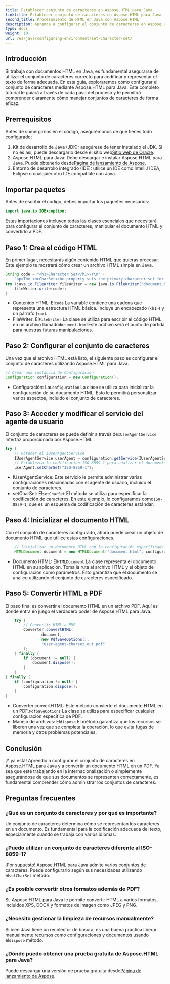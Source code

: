 ```yaml
---
title: Establecer conjunto de caracteres en Aspose.HTML para Java
linktitle: Establecer conjunto de caracteres en Aspose.HTML para Java
second_title: Procesamiento de HTML en Java con Aspose.HTML
description: Aprenda a configurar el conjunto de caracteres en Aspose.HTML para Java y a convertir HTML a PDF en esta guía paso a paso. Asegúrese de que la codificación y la representación del texto sean correctas.
type: docs
weight: 10
url: /es/java/configuring-environment/set-character-set/
---
```

## Introducción
Si trabaja con documentos HTML en Java, es fundamental asegurarse de utilizar el conjunto de caracteres correcto para codificar y representar el texto de forma adecuada. En esta guía, exploraremos cómo configurar el conjunto de caracteres mediante Aspose.HTML para Java. Este completo tutorial le guiará a través de cada paso del proceso y le permitirá comprender claramente cómo manejar conjuntos de caracteres de forma eficaz.
## Prerrequisitos
Antes de sumergirnos en el código, asegurémonos de que tienes todo configurado:
1.  Kit de desarrollo de Java (JDK): asegúrese de tener instalado el JDK. Si no es así, puede descargarlo desde el sitio web[Sitio web de Oracle](https://www.oracle.com/java/technologies/javase-downloads.html).
2.  Aspose.HTML para Java: Debe descargar e instalar Aspose.HTML para Java. Puede obtenerlo desde[Página de lanzamiento de Aspose](https://releases.aspose.com/html/java/).
3. Entorno de desarrollo integrado (IDE): utilice un IDE como IntelliJ IDEA, Eclipse o cualquier otro IDE compatible con Java.

## Importar paquetes
Antes de escribir el código, debes importar los paquetes necesarios:
```java
import java.io.IOException;
```
Estas importaciones incluyen todas las clases esenciales que necesitará para configurar el conjunto de caracteres, manipular el documento HTML y convertirlo a PDF.

## Paso 1: Crea el código HTML
En primer lugar, necesitarás algún contenido HTML que quieras procesar. Este ejemplo te mostrará cómo crear un archivo HTML simple en Java.
```java
String code = "<h1>Character Set</h1>\r\n" +
    "<p>The <b>CharSet</b> property sets the primary character-set for a document.</p>\r\n";
try (java.io.FileWriter fileWriter = new java.io.FileWriter("document.html")) {
    fileWriter.write(code);
}
```

-  Contenido HTML: El`code` La variable contiene una cadena que representa una estructura HTML básica. Incluye un encabezado (`<h1>`) y un párrafo (`<p>`).
-  FileWriter: El`FileWriter` La clase se utiliza para escribir el código HTML en un archivo llamado`document.html`Este archivo será el punto de partida para nuestras futuras manipulaciones.
## Paso 2: Configurar el conjunto de caracteres
Una vez que el archivo HTML está listo, el siguiente paso es configurar el conjunto de caracteres utilizando Aspose.HTML para Java.
```java
// Crear una instancia de Configuración
Configuration configuration = new Configuration();
```

-  Configuración: La`Configuration` La clase se utiliza para inicializar la configuración de su documento HTML. Esto le permitirá personalizar varios aspectos, incluido el conjunto de caracteres.
## Paso 3: Acceder y modificar el servicio del agente de usuario
 El conjunto de caracteres se puede definir a través de`IUserAgentService` Interfaz proporcionada por Aspose.HTML.

```java
try {
    // Obtener el IUserAgentService
    IUserAgentService userAgent = configuration.getService(IUserAgentService.class);
    // Establezca la codificación ISO-8859-1 para analizar el documento
    userAgent.setCharSet("ISO-8859-1");
```

- IUserAgentService: Este servicio le permite administrar varias configuraciones relacionadas con el agente de usuario, incluido el conjunto de caracteres.
-  setCharSet: El`setCharSet` El método se utiliza para especificar la codificación de caracteres. En este ejemplo, lo configuramos como`ISO-8859-1`, que es un esquema de codificación de caracteres estándar.
## Paso 4: Inicializar el documento HTML
Con el conjunto de caracteres configurado, ahora puede crear un objeto de documento HTML que utilice estas configuraciones.

```java
    // Inicializar un documento HTML con la configuración especificada
    HTMLDocument document = new HTMLDocument("document.html", configuration);
```

-  Documento HTML: El`HTMLDocument` La clase representa el documento HTML en su aplicación. Toma la ruta al archivo HTML y el objeto de configuración como parámetros. Esto garantiza que el documento se analice utilizando el conjunto de caracteres especificado.
## Paso 5: Convertir HTML a PDF
El paso final es convertir el documento HTML en un archivo PDF. Aquí es donde entra en juego el verdadero poder de Aspose.HTML para Java.

```java
    try {
        // Convertir HTML a PDF
        Converter.convertHTML(
                document,
                new PdfSaveOptions(),
                "user-agent-charset_out.pdf"
        );
    } finally {
        if (document != null) {
            document.dispose();
        }
    }
} finally {
    if (configuration != null) {
        configuration.dispose();
    }
}
```

-  Converter.convertHTML: Este método convierte el documento HTML en un PDF.`PdfSaveOptions` La clase se utiliza para especificar cualquier configuración específica de PDF.
-  Manejo de archivos: El`dispose` El método garantiza que los recursos se liberen una vez que se completa la operación, lo que evita fugas de memoria y otros problemas potenciales.

## Conclusión
¡Y ya está! Aprendió a configurar el conjunto de caracteres en Aspose.HTML para Java y a convertir un documento HTML en un PDF. Ya sea que esté trabajando en la internacionalización o simplemente asegurándose de que sus documentos se representen correctamente, es fundamental comprender cómo administrar los conjuntos de caracteres.

## Preguntas frecuentes
### ¿Qué es un conjunto de caracteres y por qué es importante?  
Un conjunto de caracteres determina cómo se representan los caracteres en un documento. Es fundamental para la codificación adecuada del texto, especialmente cuando se trabaja con varios idiomas.
### ¿Puedo utilizar un conjunto de caracteres diferente al ISO-8859-1?  
 ¡Por supuesto! Aspose.HTML para Java admite varios conjuntos de caracteres. Puede configurarlo según sus necesidades utilizando el`setCharSet` método.
### ¿Es posible convertir otros formatos además de PDF?  
Sí, Aspose.HTML para Java le permite convertir HTML a varios formatos, incluidos XPS, DOCX y formatos de imagen como JPEG y PNG.
### ¿Necesito gestionar la limpieza de recursos manualmente?  
 Si bien Java tiene un recolector de basura, es una buena práctica liberar manualmente recursos como configuraciones y documentos usando el`dispose` método.
### ¿Dónde puedo obtener una prueba gratuita de Aspose.HTML para Java?  
 Puede descargar una versión de prueba gratuita desde[Página de lanzamiento de Aspose](https://releases.aspose.com/).